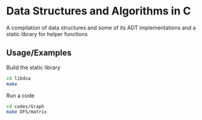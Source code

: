 # Data Structures and Algorithms in C
A compilation of data structures and some of its ADT implementations and a static library for helper functions

## Usage/Examples
Build the static library
```bash
cd libdsa
make
```

Run a code
```bash
cd codes/Graph
make DFS/matrix
```
